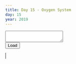 ```yaml
---
title: Day 15 - Oxygen System
day: 15
year: 2019
---
```


<style>
	canvas {
		image-rendering: crisp-edges;
		border: 1px solid grey;
		width: 800px;
		height: 800px;
	}
</style>

<textarea id="input"></textarea>
<br>
<button id='start'>Load</button>
<br>

<canvas id="canvas" width="200" height="200"></canvas>

<script src="{{ "/assets/js/2019/15/main.js" | relative_url }}" type="module"></script>
